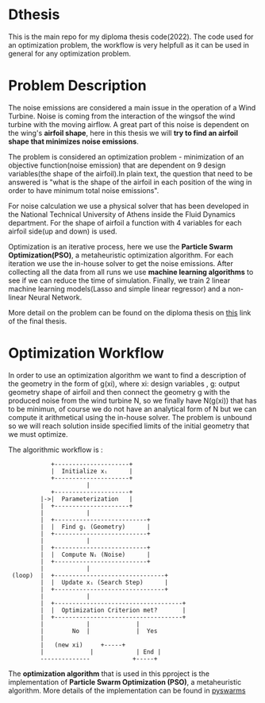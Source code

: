 # Dthesis

This is the main repo for my diploma thesis code(2022). The code used for an optimization problem, the workflow is very helpfull as it can be used in general for any optimization problem.

# Problem Description
The noise emissions are considered a main issue in the operation of a Wind Turbine. Noise is coming from the interaction of the wingsof the wind turbine with the moving airflow. A great part of this noise is dependent on the wing's **airfoil shape**, here in this thesis we will **try to find an airfoil shape that minimizes noise emissions**. 

The problem is considered an optimization problem - minimization of an objective function(noise emission) that are dependent on 9 design variables(the shape of the airfoil).In plain text, the question that need to be answered is "what is the shape of the airfoil in each position of the wing in order to have minimum total noise emissions". 

For noise calculation we use a physical solver that has been developed in the National Technical University of Athens inside the Fluid Dynamics department. For the shape of airfoil a function with 4 variables for each airfoil side(up and down) is used.

Optimization is an iterative process, here we use the **Particle Swarm Optimization(PSO)**, a metaheuristic optimization algorithm. For each iteration we use the in-house solver to get the noise emissions. After collecting all the data from all runs we use **machine learning algorithms** to see if we can reduce the time of simulation. Finally, we train 2 linear machine learning models(Lasso and simple linear regressor) and a non-linear Neural Network.  

More detail on the problem can be found on the diploma thesis on [this](https://dspace.lib.ntua.gr/xmlui/handle/123456789/56355?locale-attribute=en) link of the final thesis.

# Optimization Workflow
In order to use an optimization algorithm we want to find a description of the geometry in the form of g(xi), where xi: design variables , g: output geometry shape of airfoil and then connect the geometry g with the produced noise from the wind turbine N, so we finally have N(g(xi)) that has to be minimun, of course we do not have an analytical form of N but we can compute it arithmetical using the in-house solver. The problem is unbound so we will reach solution inside specified limits of the initial geometry that we must optimize.

The algorithmic workflow is :
```
            +---------------------+  
            |  Initialize xᵢ      |  
            +---------------------+  
                      |  
            +---------------------+  
         |->|  Parameterization   |  
         |  +---------------------+  
         |            |    
         |  +--------------------------+  
         |  |  Find gᵢ (Geometry)      |  
         |  +--------------------------+  
         |            |  
         |  +--------------------------+  
         |  |  Compute Nᵢ (Noise)      |  
         |  +--------------------------+  
         |            |   
 (loop)  |  +-------------------------------+  
         |  |  Update xᵢ (Search Step)      |  
         |  +-------------------------------+  
         |            |             
         |  +------------------------------------+  
         |  |  Optimization Criterion met?       |  
         |  +------------------------------------+  
         |            |             |  
         |        No  |             |  Yes
         |               
         |   (new xi)     +-----+  
         |             |            | End |  
         --------------            +-----+  
```
The **optimization algorithm** that is used in this pproject is the implementation of **Particle Swarm Optimization (PSO)**, a metaheuristic algorithm. More details of the implementation can be found in [pyswarms](https://pypi.org/project/pyswarms/)

